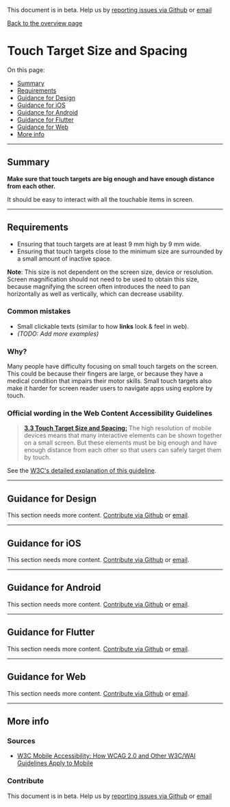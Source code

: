 This document is in beta. Help us by [reporting issues via Github](https://github.com/theappbusiness/accessibility-guidelines) or [email](mailto:alexander.newnham@kinandcarta.com)

[Back to the overview page](./../index.html)

# Touch Target Size and Spacing

On this page:
- [Summary](#summary)
- [Requirements](#requirements)
- [Guidance for Design](#guidance-for-design)
- [Guidance for iOS](#guidance-for-ios)
- [Guidance for Android](#guidance-for-android)
- [Guidance for Flutter](#guidance-for-flutter)
- [Guidance for Web](#guidance-for-web)
- [More info](#more-info)
  
---

## Summary

**Make sure that touch targets are big enough and have enough distance from each other.**

It should be easy to interact with all the touchable items in screen.

---

## Requirements

- Ensuring that touch targets are at least 9 mm high by 9 mm wide.
- Ensuring that touch targets close to the minimum size are surrounded by a small amount of inactive space.
   
**Note**: This size is not dependent on the screen size, device or resolution. Screen magnification should not need to be used to obtain this size, because magnifying the screen often introduces the need to pan horizontally as well as vertically, which can decrease usability.


### Common mistakes

- Small clickable texts (similar to how **links** look & feel in web).
- *(TODO: Add more examples)*

### Why?

Many people have difficulty focusing on small touch targets on the screen. This could be because their fingers are large, or because they have a medical condition that impairs their motor skills. Small touch targets also make it harder for screen reader users to navigate apps using explore by touch.

### Official wording in the Web Content Accessibility Guidelines

> [**3.3 Touch Target Size and Spacing:**](https://www.w3.org/TR/mobile-accessibility-mapping/#touch-target-size-and-spacing) The high resolution of mobile devices means that many interactive elements can be shown together on a small screen. But these elements must be big enough and have enough distance from each other so that users can safely target them by touch.


See the [W3C's detailed explanation of this guideline](https://www.w3.org/TR/mobile-accessibility-mapping/#touch-target-size-and-spacing).

---

## Guidance for Design

This section needs more content. [Contribute via Github](https://github.com/theappbusiness/accessibility-guidelines/) or [email](mailto:talia.craiu@kinandcarta.com).

---

## Guidance for iOS

This section needs more content. [Contribute via Github](https://github.com/theappbusiness/accessibility-guidelines/) or [email](mailto:kane.cheshire@kinandcarta.com).

---

## Guidance for Android

This section needs more content. [Contribute via Github](https://github.com/theappbusiness/accessibility-guidelines/) or [email](mailto:fidel.montesino@kinandcarta.com).

---

## Guidance for Flutter

This section needs more content. [Contribute via Github](https://github.com/theappbusiness/accessibility-guidelines/) or [email](mailto:jacek.kulinski@kinandcarta.com).

---

## Guidance for Web

This section needs more content. [Contribute via Github](https://github.com/theappbusiness/accessibility-guidelines/) or [email](mailto:alexander.newnham@kinandcarta.com).

---

## More info

### Sources

- [W3C Mobile Accessibility: How WCAG 2.0 and Other W3C/WAI Guidelines Apply to Mobile](https://www.w3.org/TR/mobile-accessibility-mapping)

### Contribute

This document is in beta. Help us by [reporting issues via Github](https://github.com/theappbusiness/accessibility-guidelines) or [email](mailto:alexander.newnham@kinandcarta.com)

